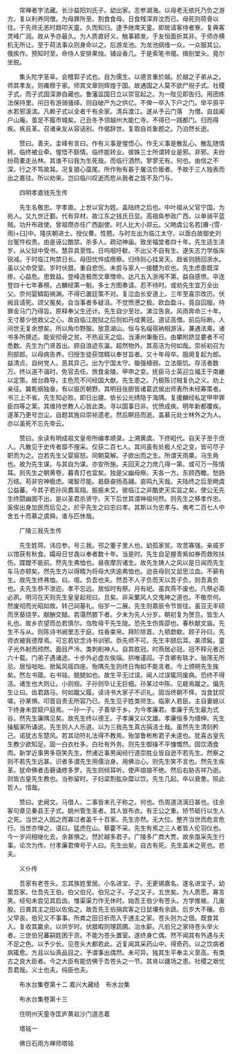 <!-- { "loadSidebar": true } -->
　　常禅者字法藏。长沙益阳刘氏子。幼出家。志参湖海。以母老无依托乃负之游方。复以利养同僧。为母罪所至。割食食母。日食残滓弃沈而已。母死则荷骨以往。于先师无恙时趋叩天童。久而知归。逮予继席天童。即居请客侍者寮。复典客灵峰广润。故从予亦最久。为人质直好义。触事颖发。于友恒面折其非。于师亦横机无所让。至于荷法事众则身命以之。后游龙池。为龙池纲维一众。一众服其公。俄疾作。预知时至。命侍人安排果烛。铺设香几。于是索笔书偈。揖别堂头。竟尔坐脱。

　　集头陀字圣阜。会稽郭子式也。自为儒生。以德言重於越。於越之子弟从之。师其孝友。则雍穆于家。师其文章则辉煌于国。故通国之人莫不欲尸祝子式。社稷子式。而子式固深渺自藏也。鲁藩监国日立以崇官起之。为一陛见即告归。用团练法保持里。闬日有游骑骚绎。则自破产为之供亿。不俾一卒入下户之门。举平原平水若邪溪滨。凡赖子式以全者千有余家。清兵渡江。遂从予云门落　为僧。自兹阖户山庵。茧足不履市城矣。己丑冬予领越州大能仁寺。不得已一践都门。归而得疾。疾且革。召诸亲友从容话别。作偈辞世。复取自肖象题之。乃泊然长逝。

　　赞曰。善夫。圭峰有言曰。作有义事是惺悟心。作无义事是散乱心。散乱随情转。临终被业牵。惺悟不繇情。临终能转业。彼姝三士所谓转业是邪。非邪。夫纷纷荷橐走丛林。其谁不曰我为生死哉。而临行洒然。寥寥无有。何也。由信之不深。行之不笃故耳。况复狼心虿尾。所作殆有甚于屠沽负贩者。予故于三人独表而出之嘉往。所以劝来。岂曰临川叹逝而悲从我者之皆不及门与。

　　四明孝直钱先生传

　　先生名敬忠。字孝直。上世以官为姓。盖陆终之后也。中叶祖从父官宁国。为宛人。又九世迁鄞。代有异材。故江东之钱氏日显。高祖奂参政广西。以单骑平蓝贼。功升布政使。曾祖瓒亦任广西副使。时人比大小郑云。父飏虞公名若[賡-(雪-雨)+臼]中。隆庆朝进士。授仪曹。性戆。与时左出为临江太守。以亟白故御史刘台冤忤权贵。由是诬公酷禁。杀多人。疏动神庙。致坐福堂者四十年。先生适生浃岁。从父狱中受书。慧异具至性。日呜咽吁欷。不出父不自有生。遂矢志力学版床锐减。于时临江拘禁日长。母田忧悴成痨瘵。归侍则心挂吴天。趋省则肠回浙水。虽以父命受室。岁时伏腊。重自悲伤。未尝与家人一接醴为欢也。先生虑患既深掺。心益危。思致益。登峰造极而文章憎命。达凡五入浙闱不第。益自感愤。卒连登四十七年春榜。占麟经第一魁。多士方图奏请。忍不待时。或劝先生宜万全出父。奈何婴鳞蹈祸渊。不得已置廷策不对。复泣血长安道上。三年至喜宗改历。伏阙且请死。颂父冤矣。会当事者多疑沮。不觉愤懑之极。欧血盈斗。竟自囚服。待罪金马门乃得旨。原释奉父生还计。先生自少至壮。涕泣告哀。风雨奔命三十年。无寸晷少弛救父之心。故自临江脱狱之后则如丹成黄冠。道证高僧。前后际断。人间世无复余想矣。所以角巾野服。放意湖山。恒与名缁宿衲相游泳。兼通法乘。诸书多所撰述。能安彻骨之贫。不热亘天之焰。当涿州秉衡日。由攀附跻显要者不可悉数。先生为门贤首出。顾自浪迹东瀛。超然物外。其高洁为何如哉。崇祯初召为刑部郎。以母病告养。归授生徒获馆糈以奉甘旨者。又十年母卒。服阕复起为郎。益清贞。自树党人。恶其异己。出为宁国太守。锄强植弱。立法赈饥。存活者数万。终以道不谐时。免官去任。旅食金陵。甲申之变。抚臣马士英迎立福王于南畿以定策。居台鼎导。主色荒不问经国大猷。先生患之。乃极陈讨贼复仇之义。劝上亲征。冀乾纲独奋。有以振厉朝野。其明目张胆皆诸葛武侯出师表所未经筹策者。书三上不省。先生知必败。即日出疆。依长公光绣隐于海隅。复援麟经私定甲申罪臣四等之案。其维持世教人心皆此类。寻以国事日非。忧愤成疾。明年新都覆疾。遂革乃更号岂尘。自题其旌曰崇祯遗老。然后瞑目而逝。盖慕元处士林外之为人。亦以虽死不忘先帝云。

　　赞曰。余读有明成祖文皇帝所编孝顺录。上溯黄虞。下终昭代。自天子至于庶人。凡散见于史传者靡不搜采。仅获二百七人。其间虽有处极人伦之变。皆可尽子职而为之。岂若先生父婴宸怒。同朝莫解。子欲出而之生。所谓天雨粟。马生角也。故为先生谋。与其自为谋。亦安所施。夫回天之力庶几得一第。或可万一陈情耳。则先生之朝黄卷。暮青灯也宜矣。独是父幽母瘵。天各一方。东顾西瞻。愁肠万结。苟非穷神极虑。竭智尽能。曷繇奋扬高翮。哀鸣九天哉。夫陆终之后至飏虞公益蕃。今其子若孙凤翥鸾翔。振振未艾。彼临江之非酷吏天实监之矣。使公无先生终閟幽圄不出。是以圣君杀贤守。天下后世其谓神祖何然。则先生之移孝作忠。奚俟出身加民而后见之。於乎先生之曰忠曰孝。其斯以为忠孝与。夷考二百七人中舍五十而慕之虞舜。谁与匹休哉。

　　广陵三我先生传

　　先生姓蒋。讳应参。号三我。邗之董子里人也。幼孤家贫。攻苦寡强。亲戚岁以馆获有秋食。孀母日甘毳以奉者数十年。当是时。先生自足握青紫如券而救败扶伤。蹀躞不能前。然先生弗恤也。昼夜摩厉诸生。故先生铸人之风以是日闻而先生车马亦顿矣。然先生方以得糈为将母大庆逾弗恤也。迨丧母则又鼠思泣血。不蕲有生。故先生终弗恤。曰。噫。负吾也夫。然吾不人子负而天以吾子负。则吾真负也。夫先生恭不泄迩。孝不忘远。居恒时有祭。月有祀。虽宾燕不废也。凡祭必斋必夙。明河在天则先生皇皇起视曰。旦矣。非采蘩风人交鬼神之道也。不敬奈何。然废彻而光昭如故。转己祠墓礼。俗岁一二展。先生则嘉辰令节皆往。虽豆无丰硕而烹葵烧芋。献酬交醋。若蔼然膝下者。夕末为先人分岁。朝初复为贺旦。皆生人礼也。故乡农望而怂若慎尔。刍牧毋干先生陇。恐先生伤胥邵也。春秋献文庙。先生不与从。则陈诗书阙里志于庭。炷香束帛。拜阶除首。九顿歔欷。顾子孙曰。先师衣被我德厚焉。可忘若钦念诗书训邪。忝先师不可。先生丰颐后耳。美须髯。童子光外射而颀然。面目严冷。类刺削神人。自其胜冠。时燕居必冠。冠不释元者近六十载。门弟子遇诸途。十步外必虚左俟端。拱唯谨阎。子含卿有轶才。骀荡无所忌。居恒咄咄。掀髯风摇四座。殆隅先生则终日恂如不能言者。今上颁朔先生旄矣。然左书箴。右书铭。兢兢如也。故生平无过误。闻人过误辄同废病。恐终不得活。诸生也大则让。小则规。子孙则毕让无巨细。孙某过中陈。见屣焉蹴之。偏先生让曰。齿君路马。何如蹴父履。读诗书大家子不识礼。固当终朝不怿。当食犹叹嗟。孙某惧。叩首自责无所容乃已。先生见子姓类师生。临家人若臣。主自妻媳以下终身未尝窥户庭焉。一孙一子。子善举于乡。为今孝廉君。孝廉于先生最为式谷。然先生廉隅见矣。故先生终以德王。子孝廉又以文雄。孝廉恒多为缙绅。先生操觚家所诵说。先生则人人乐道。以为三我先生真古狷洁士哉。虽然先生清刻矜己。诺犹古东楚风。若其动符礼法得不教焉。殆邹鲁彬彬君子未遑也。犹喜古皇先生教少欲知足。固一白衣杜多。白社有外务。则先生御操不平慷慨然。固饮酒食肉。新学近事男多窃笑先生。然诸近事男闻经行道崇胜业皆自逊不若先生。然察之则不若先生远甚。识者多谓先生用儒治身。用佛治心。则先生笑不言也。然先生疾革。犹命佛者击磬诵修多罗。先生则倾耳听。使声琅琅不绝。然后右胁吉祥乃逝。则皆古皇先生教也。当弥留时。子妇梁割肱杂糜以饮。先生几起。卒以衰惫。殒此哲人。惜哉。

　　赞曰。史阙文。马借人。二事皆末孔子称之。何也。伤周道浇漓日甚也。往余客句章见秦县王子式。姚州管生圣者。其人皆布衣。有王公之重。矫节砥行以生人之死。当世之人因之而寡过者盖千十百家。先生亦然。无大位。整齐当世而危言危行。当世亦惮之。语曰。猛虎在山。藜藿不采。先生有焉之三人者皆人伦羽仪也。今一岁间相继化去。余甚惧之。然於越多君子。广陵多广商大贾。故余亟采先生行事。论次为传。付孝廉君俾号于人曰。先生出矣。自古有死。先生盖未之死也。悲夫。

　　义仆传

　　吾家有老苍头。忘其族姓里居。小名进宝。子。无更锡嘉名。遂名进宝子。幼鬻吾家。仕吾先王伯。伯父伯兄。伯兄之子。子之又子。五世矣。为人质愿。寡言笑。经旬未尝见其启齿。惟渠渠力作无休时。始吾王伯少有苍头。方学推袯。几废股。日粪其主之田以佐佑之。故吾先王伯捐宾客之日鼠壤有余蔬。后岁大不穰。伯父早丧。伯兄又不事事。所粪之田日折而入于逋主之家。苍头则为之佃。既食其入。复收其赢余。以供岁时。伏腊暇则理蔬圃。治水薪。凡伯兄之家待苍头举火者。三世伯兄蕃嗣姓困于货。不能为苍头置室。遂终身亡偶。然不闻其有外遇与夫不足之色。以予少长。见苍头大都若此。近复闻其采药山中。得奇药。以之饮病者病辄愈。方且以仙真品目之。予谓事出偶然。未可异。独其生平奉主义至高。有类古之良大臣者。今之大臣有能仿佛于吾苍头之一节。其肯以疆场之患。社稷之艰忧吾君哉。义士也夫。纯臣也夫。

　　布水台集卷第十二
嘉兴大藏经　布水台集


　　布水台集卷第十三

　　住明州天童寺匡庐黄岩沙门道忞着

　　塔铭一

　　佛日石雨方禅师塔铭

